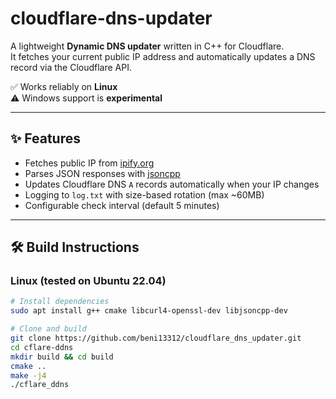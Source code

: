 # cloudflare-dns-updater

A lightweight **Dynamic DNS updater** written in C++ for Cloudflare.  
It fetches your current public IP address and automatically updates a DNS record via the Cloudflare API.  

✅ Works reliably on **Linux**  
⚠️ Windows support is **experimental**

---

## ✨ Features

- Fetches public IP from [ipify.org](https://www.ipify.org)  
- Parses JSON responses with [jsoncpp](https://github.com/open-source-parsers/jsoncpp)  
- Updates Cloudflare DNS `A` records automatically when your IP changes  
- Logging to `log.txt` with size-based rotation (max ~60MB)  
- Configurable check interval (default 5 minutes)

---

## 🛠️ Build Instructions

### Linux (tested on Ubuntu 22.04)

```bash
# Install dependencies
sudo apt install g++ cmake libcurl4-openssl-dev libjsoncpp-dev

# Clone and build
git clone https://github.com/beni13312/cloudflare_dns_updater.git
cd cflare-ddns
mkdir build && cd build
cmake ..
make -j4
./cflare_ddns
